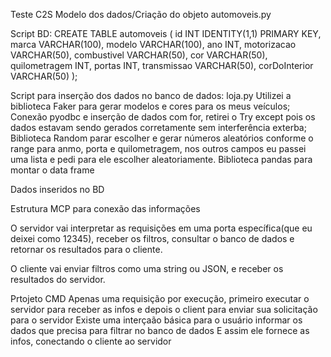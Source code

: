Teste C2S
Modelo dos dados/Criação do objeto automoveis.py
 
Script BD:
CREATE TABLE automoveis (
    id INT IDENTITY(1,1) PRIMARY KEY,
    marca VARCHAR(100),
    modelo VARCHAR(100),
    ano INT,
    motorizacao VARCHAR(50),
	combustivel VARCHAR(50),
    cor VARCHAR(50),
    quilometragem INT,
	portas INT,
	transmissao VARCHAR(50),
	corDoInterior VARCHAR(50)
);

Script para inserção dos dados no banco de dados: loja.py
Utilizei a biblioteca Faker para gerar modelos e cores para os meus veículos;
Conexão pyodbc e inserção de dados com for, retirei o Try except pois os dados estavam sendo gerados corretamente sem interferência exterba;
Biblioteca Random parar escolher e gerar números aleatórios conforme o range para anmo, porta e quilometragem, nos outros campos eu passei uma lista e pedi para ele escolher aleatoriamente.
Biblioteca pandas para montar o data frame

Dados inseridos no BD
 

Estrutura MCP para conexão das informações

O servidor vai interpretar as requisições em uma porta específica(que eu deixei como 12345), receber os filtros, consultar o banco de dados e retornar os resultados para o cliente.

O cliente vai enviar filtros como uma string ou JSON, e receber os resultados do servidor.

Prtojeto CMD
Apenas uma requisição por execução, primeiro executar o servidor para receber as infos e depois o client para enviar sua solicitação para o servidor
Existe uma interçaão básica para o usuário informar os dados que precisa para filtrar no banco de dados
E assim ele fornece as infos, conectando o cliente ao servidor


